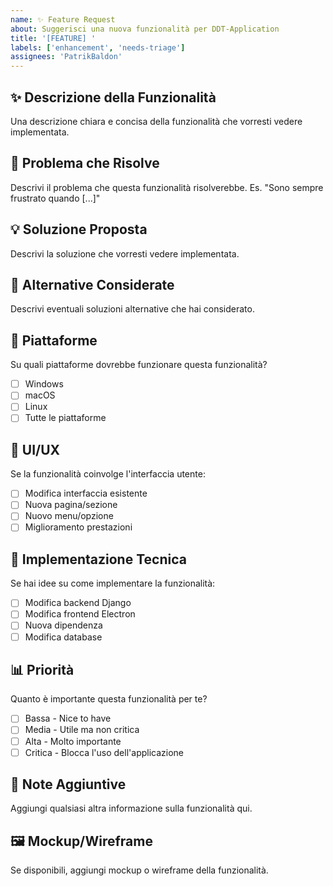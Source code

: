 ```yaml
---
name: ✨ Feature Request
about: Suggerisci una nuova funzionalità per DDT-Application
title: '[FEATURE] '
labels: ['enhancement', 'needs-triage']
assignees: 'PatrikBaldon'
---
```


## ✨ Descrizione della Funzionalità
Una descrizione chiara e concisa della funzionalità che vorresti vedere implementata.

## 🎯 Problema che Risolve
Descrivi il problema che questa funzionalità risolverebbe. Es. "Sono sempre frustrato quando [...]"

## 💡 Soluzione Proposta
Descrivi la soluzione che vorresti vedere implementata.

## 🔄 Alternative Considerate
Descrivi eventuali soluzioni alternative che hai considerato.

## 📱 Piattaforme
Su quali piattaforme dovrebbe funzionare questa funzionalità?
- [ ] Windows
- [ ] macOS
- [ ] Linux
- [ ] Tutte le piattaforme

## 🎨 UI/UX
Se la funzionalità coinvolge l'interfaccia utente:
- [ ] Modifica interfaccia esistente
- [ ] Nuova pagina/sezione
- [ ] Nuovo menu/opzione
- [ ] Miglioramento prestazioni

## 🔧 Implementazione Tecnica
Se hai idee su come implementare la funzionalità:
- [ ] Modifica backend Django
- [ ] Modifica frontend Electron
- [ ] Nuova dipendenza
- [ ] Modifica database

## 📊 Priorità
Quanto è importante questa funzionalità per te?
- [ ] Bassa - Nice to have
- [ ] Media - Utile ma non critica
- [ ] Alta - Molto importante
- [ ] Critica - Blocca l'uso dell'applicazione

## 📝 Note Aggiuntive
Aggiungi qualsiasi altra informazione sulla funzionalità qui.

## 🖼️ Mockup/Wireframe
Se disponibili, aggiungi mockup o wireframe della funzionalità.